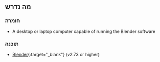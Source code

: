 ## מה נדרש

### חומרה

+ A desktop or laptop computer capable of running the Blender software

### תוכנה

+ [Blender](https://www.blender.org/download/){:target="_blank"} (v2.73 or higher)